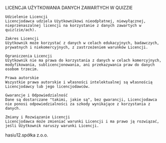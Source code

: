 LICENCJA UŻYTKOWANIA DANYCH ZAWARTYCH W QUIZZIE

    Udzielenie Licencji
    Licencjodawca udziela Użytkownikowi nieodpłatnej, niewyłącznej, nieprzenaszalnej licencji na korzystanie z danych zawartych w quiz(zie/ach).

    Zakres Licencji
    Użytkownik może korzystać z danych w celach edukacyjnych, badawczych, prywatnych i niekomercyjnych, z zastrzeżeniem warunków Licencji.

    Ograniczenia Licencji
    Użytkownik nie ma prawa do korzystania z danych w celach komercyjnych, modyfikowania, sublicencjonowania, ani przekazywania praw do danych osobom trzecim.

    Prawa autorskie
    Wszystkie prawa autorskie i własności intelektualnej są własnością Licencjodawcy lub jego licencjodawców.

    Gwarancje i Odpowiedzialność
    Dane są dostarczane "takimi, jakie są", bez gwarancji, Licencjodawca nie ponosi odpowiedzialności za szkody wynikające z korzystania z danych.

    Zmiany i Rozwiązanie Licencji
    Licencjodawca może zmieniać warunki Licencji i ma prawo ją rozwiązać, jeśli Użytkownik naruszy warunki Licencji.

hasiu12.spółka z.o.o.
